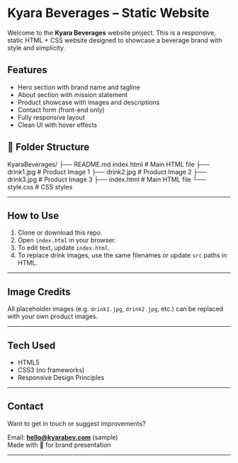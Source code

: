 # Kyara Beverages – Static Website

Welcome to the **Kyara Beverages** website project. This is a responsive, static HTML + CSS website designed to showcase a beverage brand with style and simplicity.

## Features

-  Hero section with brand name and tagline
-  About section with mission statement
-  Product showcase with images and descriptions
-  Contact form (front-end only)
-  Fully responsive layout
-  Clean UI with hover effects


## 📁 Folder Structure
KyaraBeverages/
├── README.md  index.html # Main HTML file
├── drink1.jpg # Product Image 1
├── drink2.jpg # Product Image 2
├── drink3.jpg # Product Image 3
├── index.html # Main HTML file
└── style.css # CSS styles


---

##  How to Use

1. Clone or download this repo.
2. Open `index.html` in your browser.
3. To edit text, update `index.html`.
4. To replace drink images, use the same filenames or update `src` paths in HTML.

---

##  Image Credits

All placeholder images (e.g. `drink1.jpg`, `drink2.jpg`, etc.) can be replaced with your own product images.

---

##  Tech Used

- HTML5
- CSS3 (no frameworks)
- Responsive Design Principles

---

##  Contact

Want to get in touch or suggest improvements?

Email: **hello@kyarabev.com** (sample)  
Made with 💙 for brand presentation

---
